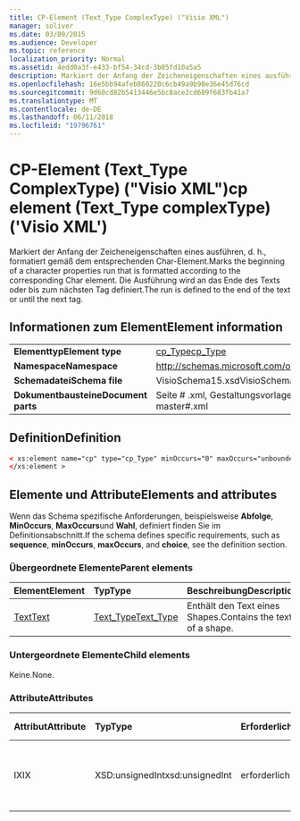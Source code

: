 ```yaml
---
title: CP-Element (Text_Type ComplexType) ("Visio XML")
manager: soliver
ms.date: 03/09/2015
ms.audience: Developer
ms.topic: reference
localization_priority: Normal
ms.assetid: 4edd0a3f-e433-bf54-34cd-3b05fd10a5a5
description: Markiert der Anfang der Zeicheneigenschaften eines ausführen, d. h., formatiert gemäß dem entsprechenden Char-Element. Die Ausführung wird an das Ende des Texts oder bis zum nächsten Tag definiert.
ms.openlocfilehash: 16e5bb94afeb860220c6cb49a9b98e36e45d76cd
ms.sourcegitcommit: 9d60cd82b5413446e5bc8ace2cd689f683fb41a7
ms.translationtype: MT
ms.contentlocale: de-DE
ms.lasthandoff: 06/11/2018
ms.locfileid: "19796761"
---
```

# <a name="cp-element-texttype-complextype-visio-xml"></a><span data-ttu-id="1d78e-104">CP-Element (Text_Type ComplexType) ("Visio XML")</span><span class="sxs-lookup"><span data-stu-id="1d78e-104">cp element (Text_Type complexType) ('Visio XML')</span></span>

<span data-ttu-id="1d78e-105">Markiert der Anfang der Zeicheneigenschaften eines ausführen, d. h., formatiert gemäß dem entsprechenden Char-Element.</span><span class="sxs-lookup"><span data-stu-id="1d78e-105">Marks the beginning of a character properties run that is formatted according to the corresponding Char element.</span></span> <span data-ttu-id="1d78e-106">Die Ausführung wird an das Ende des Texts oder bis zum nächsten Tag definiert.</span><span class="sxs-lookup"><span data-stu-id="1d78e-106">The run is defined to the end of the text or until the next tag.</span></span>
  
## <a name="element-information"></a><span data-ttu-id="1d78e-107">Informationen zum Element</span><span class="sxs-lookup"><span data-stu-id="1d78e-107">Element information</span></span>

|||
|:-----|:-----|
|<span data-ttu-id="1d78e-108">**Elementtyp**</span><span class="sxs-lookup"><span data-stu-id="1d78e-108">**Element type**</span></span> <br/> |[<span data-ttu-id="1d78e-109">cp_Type</span><span class="sxs-lookup"><span data-stu-id="1d78e-109">cp_Type</span></span>](cp_type-complextypevisio-xml.md) <br/> |
|<span data-ttu-id="1d78e-110">**Namespace**</span><span class="sxs-lookup"><span data-stu-id="1d78e-110">**Namespace**</span></span> <br/> |http://schemas.microsoft.com/office/visio/2012/main  <br/> |
|<span data-ttu-id="1d78e-111">**Schemadatei**</span><span class="sxs-lookup"><span data-stu-id="1d78e-111">**Schema file**</span></span> <br/> |<span data-ttu-id="1d78e-112">VisioSchema15.xsd</span><span class="sxs-lookup"><span data-stu-id="1d78e-112">VisioSchema15.xsd</span></span>  <br/> |
|<span data-ttu-id="1d78e-113">**Dokumentbausteine**</span><span class="sxs-lookup"><span data-stu-id="1d78e-113">**Document parts**</span></span> <br/> |<span data-ttu-id="1d78e-114">Seite # .xml, Gestaltungsvorlagen # .xml</span><span class="sxs-lookup"><span data-stu-id="1d78e-114">page#.xml, master#.xml</span></span>  <br/> |
   
## <a name="definition"></a><span data-ttu-id="1d78e-115">Definition</span><span class="sxs-lookup"><span data-stu-id="1d78e-115">Definition</span></span>

```XML
< xs:element name="cp" type="cp_Type" minOccurs="0" maxOccurs="unbounded" >
</xs:element >
```

## <a name="elements-and-attributes"></a><span data-ttu-id="1d78e-116">Elemente und Attribute</span><span class="sxs-lookup"><span data-stu-id="1d78e-116">Elements and attributes</span></span>

<span data-ttu-id="1d78e-117">Wenn das Schema spezifische Anforderungen, beispielsweise **Abfolge**, **MinOccurs**, **MaxOccurs**und **Wahl**, definiert finden Sie im Definitionsabschnitt.</span><span class="sxs-lookup"><span data-stu-id="1d78e-117">If the schema defines specific requirements, such as **sequence**, **minOccurs**, **maxOccurs**, and **choice**, see the definition section.</span></span> 
  
### <a name="parent-elements"></a><span data-ttu-id="1d78e-118">Übergeordnete Elemente</span><span class="sxs-lookup"><span data-stu-id="1d78e-118">Parent elements</span></span>

|<span data-ttu-id="1d78e-119">**Element**</span><span class="sxs-lookup"><span data-stu-id="1d78e-119">**Element**</span></span>|<span data-ttu-id="1d78e-120">**Typ**</span><span class="sxs-lookup"><span data-stu-id="1d78e-120">**Type**</span></span>|<span data-ttu-id="1d78e-121">**Beschreibung**</span><span class="sxs-lookup"><span data-stu-id="1d78e-121">**Description**</span></span>|
|:-----|:-----|:-----|
|[<span data-ttu-id="1d78e-122">Text</span><span class="sxs-lookup"><span data-stu-id="1d78e-122">Text</span></span>](text-element-shapesheet_type-complextypevisio-xml.md) <br/> |[<span data-ttu-id="1d78e-123">Text_Type</span><span class="sxs-lookup"><span data-stu-id="1d78e-123">Text_Type</span></span>](text_type-complextypevisio-xml.md) <br/> |<span data-ttu-id="1d78e-124">Enthält den Text eines Shapes.</span><span class="sxs-lookup"><span data-stu-id="1d78e-124">Contains the text of a shape.</span></span>  <br/> |
   
### <a name="child-elements"></a><span data-ttu-id="1d78e-125">Untergeordnete Elemente</span><span class="sxs-lookup"><span data-stu-id="1d78e-125">Child elements</span></span>

<span data-ttu-id="1d78e-126">Keine.</span><span class="sxs-lookup"><span data-stu-id="1d78e-126">None.</span></span>
  
### <a name="attributes"></a><span data-ttu-id="1d78e-127">Attribute</span><span class="sxs-lookup"><span data-stu-id="1d78e-127">Attributes</span></span>

|<span data-ttu-id="1d78e-128">**Attribut**</span><span class="sxs-lookup"><span data-stu-id="1d78e-128">**Attribute**</span></span>|<span data-ttu-id="1d78e-129">**Typ**</span><span class="sxs-lookup"><span data-stu-id="1d78e-129">**Type**</span></span>|<span data-ttu-id="1d78e-130">**Erforderlich**</span><span class="sxs-lookup"><span data-stu-id="1d78e-130">**Required**</span></span>|<span data-ttu-id="1d78e-131">**Beschreibung**</span><span class="sxs-lookup"><span data-stu-id="1d78e-131">**Description**</span></span>|<span data-ttu-id="1d78e-132">**Mögliche Werte**</span><span class="sxs-lookup"><span data-stu-id="1d78e-132">**Possible values**</span></span>|
|:-----|:-----|:-----|:-----|:-----|
|<span data-ttu-id="1d78e-133">IX</span><span class="sxs-lookup"><span data-stu-id="1d78e-133">IX</span></span>  <br/> |<span data-ttu-id="1d78e-134">XSD:unsignedInt</span><span class="sxs-lookup"><span data-stu-id="1d78e-134">xsd:unsignedInt</span></span>  <br/> |<span data-ttu-id="1d78e-135">erforderlich</span><span class="sxs-lookup"><span data-stu-id="1d78e-135">required</span></span>  <br/> |<span data-ttu-id="1d78e-136">Der Index des Char-Element, den diese Eigenschaft ausführen darstellt.</span><span class="sxs-lookup"><span data-stu-id="1d78e-136">The Char element index that this property run represents.</span></span>  <br/> |<span data-ttu-id="1d78e-137">Werte des Typs Xsd:unsignedInt.</span><span class="sxs-lookup"><span data-stu-id="1d78e-137">Values of the xsd:unsignedInt type.</span></span>  <br/> |
   


